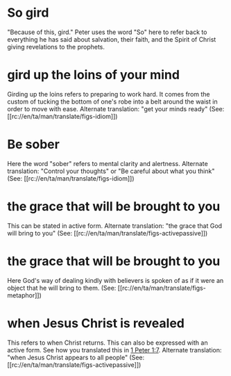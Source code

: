 # So gird

"Because of this, gird." Peter uses the word "So" here to refer back to everything he has said about salvation, their faith, and the Spirit of Christ giving revelations to the prophets.

# gird up the loins of your mind

Girding up the loins refers to preparing to work hard. It comes from the custom of tucking the bottom of one's robe into a belt around the waist in order to move with ease. Alternate translation: "get your minds ready" (See: [[rc://en/ta/man/translate/figs-idiom]])

# Be sober

Here the word "sober" refers to mental clarity and alertness. Alternate translation: "Control your thoughts" or "Be careful about what you think" (See: [[rc://en/ta/man/translate/figs-idiom]])

# the grace that will be brought to you

This can be stated in active form. Alternate translation: "the grace that God will bring to you" (See: [[rc://en/ta/man/translate/figs-activepassive]])

# the grace that will be brought to you

Here God's way of dealing kindly with believers is spoken of as if it were an object that he will bring to them. (See: [[rc://en/ta/man/translate/figs-metaphor]])

# when Jesus Christ is revealed

This refers to when Christ returns. This can also be expressed with an active form. See how you translated this in [1 Peter 1:7](../01/07.md). Alternate translation: "when Jesus Christ appears to all people" (See: [[rc://en/ta/man/translate/figs-activepassive]])

